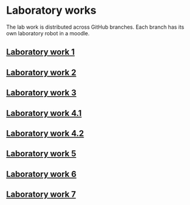 # Laboratory works

The lab work is distributed across GitHub branches. Each branch has its own laboratory robot in a moodle.

## [Laboratory work 1](https://github.com/defire04/JavaCourseDUT/tree/lab1)

## [Laboratory work 2](https://github.com/defire04/JavaCourseDUT/tree/lab2)

## [Laboratory work 3](https://github.com/defire04/JavaCourseDUT/tree/lb3)

## [Laboratory work 4.1](https://github.com/defire04/JavaCourseDUT/tree/lb4.1)

## [Laboratory work 4.2](https://github.com/defire04/JavaCourseDUT/tree/lb4.2)

## [Laboratory work 5](https://github.com/defire04/JavaCourseDUT/tree/lb5)

## [Laboratory work 6](https://github.com/defire04/JavaCourseDUT/tree/lb6)

## [Laboratory work 7](https://github.com/defire04/JavaCourseDUT/tree/lb7)
